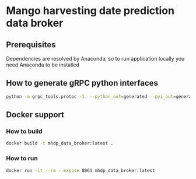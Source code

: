 # Mango harvesting date prediction data broker

## Prerequisites
Dependencies are resolved by Anaconda, so to run application locally you need Anaconda to be installed

## How to generate gRPC python interfaces
```bash
python -m grpc_tools.protoc -I. --python_out=generated --pyi_out=generated --grpc_python_out=generated data_broker.proto 
```

## Docker support

### How to build
```bash
docker build -t mhdp_data_broker:latest .
```

### How to run
```bash
docker run -it --rm --expose 8061 mhdp_data_broker:latest
```
